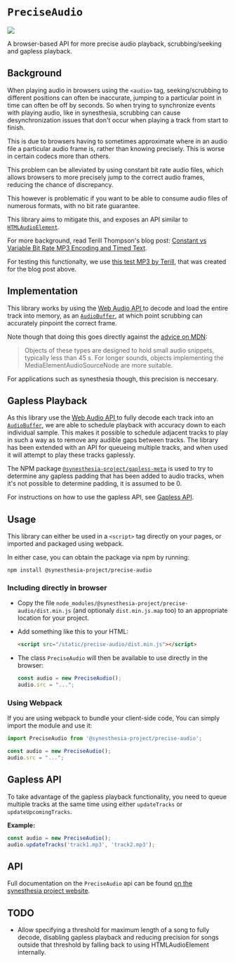 # `PreciseAudio`

[![](https://img.shields.io/npm/v/@synesthesia-project/precise-audio.svg)](https://www.npmjs.com/package/@synesthesia-project/precise-audio)

A browser-based API for more precise audio playback,
scrubbing/seeking and gapless playback.

## Background

When playing audio in browsers using the `<audio>` tag,
seeking/scrubbing to different positions can often be inaccurate,
jumping to a particular point in time can often be off by seconds.
So when trying to synchronize events with playing audio,
like in synesthesia,
scrubbing can cause desynchronization issues
that don't occur when playing a track from start to finish.

This is due to browsers having to sometimes approximate where in an audio file
a particular audio frame is,
rather than knowing precisely.
This is worse in certain codecs more than others.

This problem can be alleviated by using constant bit rate audio files,
which allows browsers to more precisely jump to the correct audio frames,
reducing the chance of discrepancy.

This however is problematic if you want to be able to consume audio files
of numerous formats,
with no bit rate guarantee.

This library aims to mitigate this,
and exposes an API similar to
[`HTMLAudioElement`](https://developer.mozilla.org/en-US/docs/Web/API/HTMLAudioElement).

For more background,
read Terill Thompson's blog post:
[Constant vs Variable Bit Rate MP3 Encoding and Timed Text](https://terrillthompson.com/624).

For testing this functionalty,
we use [this test MP3 by Terill](https://github.com/synesthesia-project/synesthesia/raw/master/precise-audio/seconds-VBR.mp3),
that was created for the blog post above.

## Implementation

This library works by using the
[Web Audio API ](https://developer.mozilla.org/en-US/docs/Web/API/Web_Audio_API)
to decode and load the entire track into memory, as an
[`AudioBuffer`](https://developer.mozilla.org/en-US/docs/Web/API/AudioBuffer),
at which point scrubbing can accurately pinpoint the correct frame.

Note though that doing this goes directly against the
[advice on MDN](https://developer.mozilla.org/en-US/docs/Web/API/AudioBuffer):

> Objects of these types are designed to hold small audio snippets, typically less than 45 s. For longer sounds, objects implementing the MediaElementAudioSourceNode are more suitable.

For applications such as synesthesia though,
this precision is neccesary.

## Gapless Playback

As this library use the
[Web Audio API ](https://developer.mozilla.org/en-US/docs/Web/API/Web_Audio_API)
to fully decode each track into an
[`AudioBuffer`](https://developer.mozilla.org/en-US/docs/Web/API/AudioBuffer),
we are able to schedule playback with accuracy down to each individual sample.
This makes it possible to schedule adjacent tracks to play
in such a way as to remove any audible gaps between tracks.
The library has been extended with an API for queueing multiple tracks,
and when used it will attempt to play these tracks gaplessly.

The NPM package
[`@synesthesia-project/gapless-meta`](https://www.npmjs.com/package/@synesthesia-project/gapless-meta)
is used to try to determine any gapless padding
that has been added to audio tracks,
when it's not possible to determine padding,
it is assumed to be 0.

For instructions on how to use the gapless API,
see [Gapless API](#gapless-api).

## Usage

This library can either be used in a `<script>` tag directly on your pages,
or imported and packaged using webpack.

In either case, you can obtain the package via npm by running:

```
npm install @synesthesia-project/precise-audio
```

### Including directly in browser

* Copy the file `node_modules/@synesthesia-project/precise-audio/dist.min.js`
  (and optionaly `dist.min.js.map` too)
  to an appropriate location for your project.
* Add something like this to your HTML:

  ```html
  <script src="/static/precise-audio/dist.min.js"></script>
  ```
* The class `PreciseAudio` will then be available to use
  directly in the browser:

  ```ts
  const audio = new PreciseAudio();
  audio.src = "...";
  ```

### Using Webpack

If you are using webpack to bundle your client-side code,
You can simply import the module and use it:

```ts
import PreciseAudio from '@synesthesia-project/precise-audio';

const audio = new PreciseAudio();
audio.src = "...";
```

## Gapless API

To take advantage of the gapless playback functionality,
you need to queue multiple tracks at the same time using either
`updateTracks` or `updateUpcomingTracks`.

**Example:**

```ts
const audio = new PreciseAudio();
audio.updateTracks('track1.mp3', 'track2.mp3');
```

## API

Full documentation on the `PreciseAudio` api can be found
[on the synesthesia project website](https://synesthesia-project.org/api/precise-audio/PreciseAudio.html).

## TODO

* Allow specifying a threshold for maximum length of a song to fully decode,
  disabling gapless playback and reducing precision for songs outside that
  threshold by falling back to using HTMLAudioElement internally.
